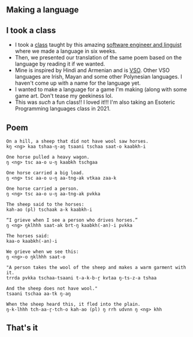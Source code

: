 ## Making a language

## I took a class
- I took a [class](https://hyperlink.academy/courses/language-construction-workshop/26) taught by this amazing [software engineer and linguist](https://colingorrie.com/about) where we made a language in six weeks. 
- Then, we presented our translation of the same poem based on the language by reading it if we wanted.
- Mine is inspired by Hindi and Armenian and is [VSO](https://en.wikipedia.org/wiki/Verb%E2%80%93subject%E2%80%93object). Other VSO languages are  Irish, Mayan and some other Polynesian languages. I haven't come up with a name for the language yet.
- I wanted to make a language for a game I'm making (along with some game art. Don't tease my geekiness lol.
- This was *such* a fun class!! I loved it!!! I'm also taking an Esoteric Programming languages class in 2021.

## Poem
```
On a hill, a sheep that did not have wool saw horses.
kŋ <ng> kaa tshaa-ŋ-aŋ tsaani tschaa saat-o kaabkh-i

One horse pulled a heavy wagon.
ŋ <ng> tsc aa-o u-ŋ kaabkh tschgaa

One horse carried a big load.
ŋ <ng> tsc aa-o u-ŋ aa-tng-ak vtkaa zaa-k

One horse carried a person.
ŋ <ng> tsc aa-o u-ŋ aa-tng-ak pvkka

The sheep said to the horses:
kah-ao (pl) tschaak a-k kaabkh-i

“I grieve when I see a person who drives horses.”
ŋ <ng> ŋklhhh saat-ak brt-ŋ kaabkh(-an)-i pvkka

The horses said:
kaa-o kaabkh(-an)-i

We grieve when we see this:
ŋ <ng>-o ŋklhhh saat-o

"A person takes the wool of the sheep and makes a warm garment with it.
trrda pvkka tschaa-tsaani t-a-k-b-r̥ kvtaa ŋ-ts-z-a tshaa

And the sheep does not have wool."
tsaani tschaa aa-tk ŋ-aŋ

When the sheep heard this, it fled into the plain.
ŋ-k-lhhh tch-aa-r̥-tch-o kah-ao (pl) ŋ rrh udvnn ŋ <ng> khh
```

## That's it
